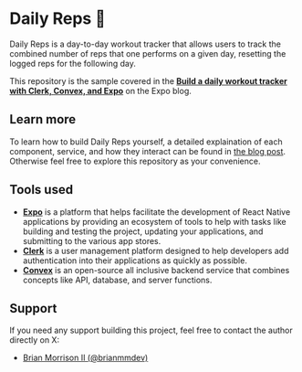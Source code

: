 # Daily Reps 👋

Daily Reps is a day-to-day workout tracker that allows users to track the combined number of reps that one performs on a given day, resetting the logged reps for the following day.

This repository is the sample covered in the [**Build a daily workout tracker with Clerk, Convex, and Expo**](https://expo.dev/blog/build-a-daily-workout-tracker-with-clerk-convex-and-expo) on the Expo blog.

## Learn more

To learn how to build Daily Reps yourself, a detailed explaination of each component, service, and how they interact can be found in [the blog post](https://expo.dev/blog/build-a-daily-workout-tracker-with-clerk-convex-and-expo). Otherwise feel free to explore this repository as your convenience.

## Tools used

- [**Expo**](https://expo.dev/) is a platform that helps facilitate the development of React Native applications by providing an ecosystem of tools to help with tasks like building and testing the project, updating your applications, and submitting to the various app stores.
- [**Clerk**](https://go.clerk.com/ETd9ofq) is a user management platform designed to help developers add authentication into their applications as quickly as possible.
- [**Convex**](https://www.convex.dev/) is an open-source all inclusive backend service that combines concepts like API, database, and server functions.

## Support

If you need any support building this project, feel free to contact the author directly on X:

- [Brian Morrison II (@brianmmdev)](https://x.com/brianmmdev)
